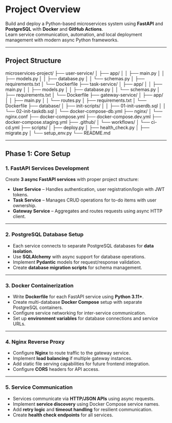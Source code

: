 # Project Overview

Build and deploy a Python-based microservices system using **FastAPI** and **PostgreSQL** with **Docker** and **GitHub Actions**.  
Learn service communication, automation, and local deployment management with modern async Python frameworks.

---

## Project Structure

microservices-project/
├── user-service/
│ ├── app/
│ │ ├── main.py
│ │ ├── models.py
│ │ ├── database.py
│ │ └── schemas.py
│ ├── requirements.txt
│ └── Dockerfile
├── task-service/
│ ├── app/
│ │ ├── main.py
│ │ ├── models.py
│ │ ├── database.py
│ │ └── schemas.py
│ ├── requirements.txt
│ └── Dockerfile
├── gateway-service/
│ ├── app/
│ │ ├── main.py
│ │ └── routes.py
│ ├── requirements.txt
│ └── Dockerfile
├── database/
│ ├── init-scripts/
│ │ ├── 01-init-userdb.sql
│ │ └── 02-init-taskdb.sql
│ └── docker-compose-db.yml
├── nginx/
│ └── nginx.conf
├── docker-compose.yml
├── docker-compose.dev.yml
├── docker-compose.staging.yml
├── .github/
│ └── workflows/
│ └── ci-cd.yml
├── scripts/
│ ├── deploy.py
│ ├── health_check.py
│ ├── migrate.py
│ └── setup_env.py
└── README.md


---

## Phase 1: Core Setup 

### 1. FastAPI Services Development
Create **3 async FastAPI services** with proper project structure:

- **User Service** – Handles authentication, user registration/login with JWT tokens.
- **Task Service** – Manages CRUD operations for to-do items with user ownership.
- **Gateway Service** – Aggregates and routes requests using async HTTP client.

---

### 2. PostgreSQL Database Setup
- Each service connects to separate PostgreSQL databases for **data isolation**.
- Use **SQLAlchemy** with async support for database operations.
- Implement **Pydantic** models for request/response validation.
- Create **database migration scripts** for schema management.

---

### 3. Docker Containerization
- Write **Dockerfile** for each FastAPI service using **Python 3.11+**.
- Create multi-database **Docker Compose** setup with separate PostgreSQL containers.
- Configure service networking for inter-service communication.
- Set up **environment variables** for database connections and service URLs.

---

### 4. Nginx Reverse Proxy
- Configure **Nginx** to route traffic to the gateway service.
- Implement **load balancing** if multiple gateway instances.
- Add static file serving capabilities for future frontend integration.
- Configure **CORS** headers for API access.

---

### 5. Service Communication
- Services communicate via **HTTP/JSON APIs** using async requests.
- Implement **service discovery** using Docker Compose service names.
- Add **retry logic** and **timeout handling** for resilient communication.
- Create **health check endpoints** for all services.
